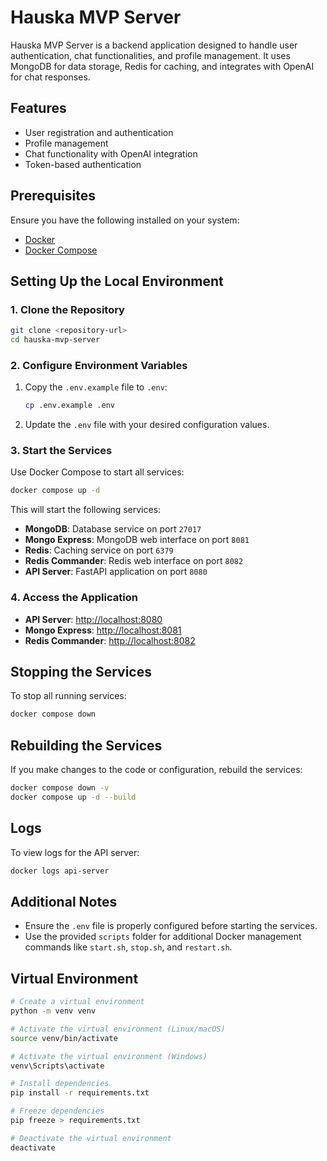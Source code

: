 # Hauska MVP Server

Hauska MVP Server is a backend application designed to handle user authentication, chat functionalities, and profile management. It uses MongoDB for data storage, Redis for caching, and integrates with OpenAI for chat responses.

## Features
- User registration and authentication
- Profile management
- Chat functionality with OpenAI integration
- Token-based authentication

## Prerequisites
Ensure you have the following installed on your system:
- [Docker](https://www.docker.com/)
- [Docker Compose](https://docs.docker.com/compose/)

## Setting Up the Local Environment

### 1. Clone the Repository
```bash
git clone <repository-url>
cd hauska-mvp-server
```

### 2. Configure Environment Variables
1. Copy the `.env.example` file to `.env`:
   ```bash
   cp .env.example .env
   ```
2. Update the `.env` file with your desired configuration values.

### 3. Start the Services
Use Docker Compose to start all services:
```bash
docker compose up -d
```

This will start the following services:
- **MongoDB**: Database service on port `27017`
- **Mongo Express**: MongoDB web interface on port `8081`
- **Redis**: Caching service on port `6379`
- **Redis Commander**: Redis web interface on port `8082`
- **API Server**: FastAPI application on port `8080`

### 4. Access the Application
- **API Server**: [http://localhost:8080](http://localhost:8080)
- **Mongo Express**: [http://localhost:8081](http://localhost:8081)
- **Redis Commander**: [http://localhost:8082](http://localhost:8082)

## Stopping the Services
To stop all running services:
```bash
docker compose down
```

## Rebuilding the Services
If you make changes to the code or configuration, rebuild the services:
```bash
docker compose down -v
docker compose up -d --build
```

## Logs
To view logs for the API server:
```bash
docker logs api-server
```

## Additional Notes
- Ensure the `.env` file is properly configured before starting the services.
- Use the provided `scripts` folder for additional Docker management commands like `start.sh`, `stop.sh`, and `restart.sh`.

## Virtual Environment
```bash
# Create a virtual environment
python -m venv venv

# Activate the virtual environment (Linux/macOS)
source venv/bin/activate

# Activate the virtual environment (Windows)
venv\Scripts\activate

# Install dependencies
pip install -r requirements.txt

# Freeze dependencies
pip freeze > requirements.txt

# Deactivate the virtual environment
deactivate
```
